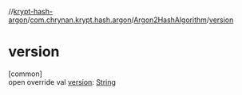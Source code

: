 //[krypt-hash-argon](../../../index.md)/[com.chrynan.krypt.hash.argon](../index.md)/[Argon2HashAlgorithm](index.md)/[version](version.md)

# version

[common]\
open override val [version](version.md): [String](https://kotlinlang.org/api/latest/jvm/stdlib/kotlin/-string/index.html)
